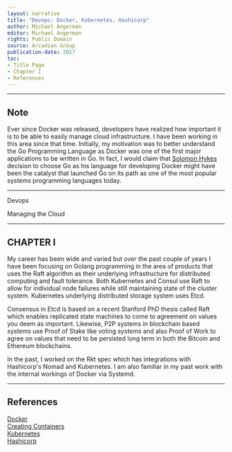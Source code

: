 ```yaml
---
layout: narrative
title: "Devops: Docker, Kubernetes, Hashicorp"
author: Michael Angerman
editor: Michael Angerman
rights: Public Domain
source: Arcadian Group
publication-date: 2017
toc:
- Title Page
- Chapter I
- References
---
```


---

## Note

Ever since Docker was released, developers have realized how important it is to be
able to easily manage cloud infrastructure.  I have been working in this area
since that time.  Initially, my motivation was to better understand the Go Programming
Language as Docker was one of the first major applications to be written in Go.  In fact,
I would claim that
[Solomon Hykes](https://www.forbes.com/sites/alexkonrad/2015/07/01/meet-docker-founder-solomon-hykes)
decision to choose Go as his language for developing Docker might have been the catalyst that launched Go on its path as one of the most popular systems programming languages today.

---

<a id="title-page" />

<p class="centered large">Devops</p>
<p class="centered medium">Managing the Cloud</p>

---

## CHAPTER I

My career has been wide and varied but over the past couple of years I have been focusing on Golang programming in the area of products that uses the Raft algorithm as their underlying infrastructure for distributed computing and fault tolerance. Both Kubernetes and Consul use Raft to allow for individual node failures while still maintaining state of the cluster system.  Kubernetes underlying distributed storage system uses Etcd.

Consensus in Etcd is based on a recent Stanford PhD thesis called Raft which enables replicated state machines to come to agreement on values you deem as important. Likewise, P2P systems in blockchain based systems use Proof of Stake like voting systems and also Proof of Work to agree on values that need to be persisted long term in both the Bitcoin and Ethereum blockchains.

In the past, I worked on the Rkt spec which has integrations with Hashicorp's Nomad and Kubernetes.  I am also familiar in my past work with the internal workings of Docker via Systemd.

---

## References

[Docker](https://www.docker.com/)  
[Creating Containers](http://crosbymichael.com/creating-containers-part-1.html)  
[Kubernetes](https://kubernetes.io/)  
[Hashicorp](https://www.hashicorp.com/)  

